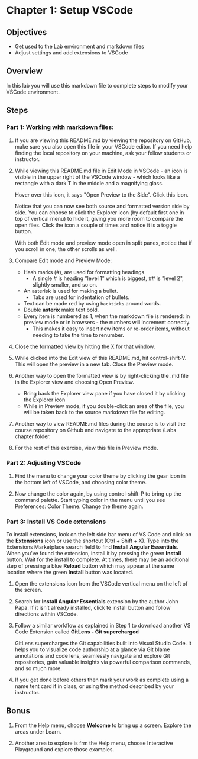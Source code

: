 # Chapter 1: Setup VSCode

## Objectives

- Get used to the Lab environment and markdown files
- Adjust settings and add extensions to VSCode

## Overview

In this lab you will use this markdown file to complete steps to modify your VSCode environment.

## Steps

### Part 1: Working with markdown files:

1. If you are viewing this README.md by viewing the repository on GitHub, make sure you also open this file in your VSCode editor. If you need help finding the local repository on your machine, ask your fellow students or instructor.

1. While viewing this README.md file in Edit Mode in VSCode - an icon is visible in the upper right of the VSCode window - which looks like a rectangle with a dark T in the middle and a magnifying glass.

   Hover over this icon, it says "Open Preview to the Side". Click this icon.

   Notice that you can now see both source and formatted version side by side. You can choose to click the Explorer icon (by default first one in top of vertical menu) to hide it, giving you more room to compare the open files. Click the icon a couple of times and notice it is a toggle button.

   With both Edit mode and preview mode open in split panes, notice that if you scroll in one, the other scrolls as well.

1. Compare Edit mode and Preview Mode:

   - Hash marks (#), are used for formatting headings.
     - A single # is heading "level 1" which is biggest, ## is "level 2", slightly smaller, and so on.
   - An asterisk is used for making a bullet.
     - Tabs are used for indentation of bullets.
   - Text can be made red by using `backticks` around words.
   - Double **asterix** make text bold.
   - Every item is numbered as 1, when the markdown file is rendered: in preview mode or in browsers - the numbers will increment correctly.
     - This makes it easy to insert new items or re-order items, without needing to take the time to renumber.

1. Close the formatted view by hitting the X for that window.

1. While clicked into the Edit view of this README.md, hit control-shift-V. This will open the preview in a new tab. Close the Preview mode.

1. Another way to open the formatted view is by right-clicking the .md file in the Explorer view and choosing Open Preview.

   - Bring back the Explorer view pane if you have closed it by clicking the Explorer icon
   - While in Preview mode, if you double-click an area of the file, you will be taken back to the source markdown file for editing.

1. Another way to view README.md files during the course is to visit the course repository on Github and navigate to the appropriate /Labs chapter folder.

1. For the rest of this exercise, view this file in Preview mode.

### Part 2: Adjusting VSCode

1. Find the menu to change your color theme by clicking the gear icon in the bottom left of VSCode, and choosing color theme.

1. Now change the color again, by using control-shift-P to bring up the command palette. Start typing color in the menu until you see Preferences: Color Theme. Change the theme again.

### Part 3: Install VS Code extensions

To install extensions, look on the left side bar menu of VS Code and click on the **Extensions** icon or use the shortcut (Ctrl + Shift + X). Type into the Extensions Marketplace search field to find **Install Angular Essentials**. When you've found the extension, install it by pressing the green **Install** button. Wait for the install to complete. At times, there may be an additional step of pressing a blue **Reload** button which may appear at the same location where the green **Install** button was located.

1. Open the extensions icon from the VSCode vertical menu on the left of the screen.

1. Search for **Install Angular Essentials** extension by the author John Papa.
   If it isn’t already installed, click te install button and follow directions within VSCode.

1. Follow a similar workflow as explained in Step 1 to download another VS Code Extension called **GitLens - Git supercharged**

   GitLens supercharges the Git capabilities built into Visual Studio Code. It helps you to visualize code authorship at a glance via Git blame annotations and code lens, seamlessly navigate and explore Git repositories, gain valuable insights via powerful comparison commands, and so much more.

1. If you get done before others then mark your work as complete using a name tent card if in class, or using the method described by your instructor.

## Bonus

1. From the Help menu, choose **Welcome** to bring up a screen. Explore the areas under Learn.

1. Another area to explore is frm the Help menu, choose Interactive Playground and explore those examples.
